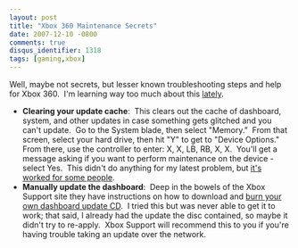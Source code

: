 ```yaml
---
layout: post
title: "Xbox 360 Maintenance Secrets"
date: 2007-12-10 -0800
comments: true
disqus_identifier: 1318
tags: [gaming,xbox]
---
```

Well, maybe not secrets, but lesser known troubleshooting steps and help
for Xbox 360.  I'm learning way too much about this
[lately](/archive/2007/12/10/xbox-live-drm-eating-my-lunch.aspx).

-   **Clearing your update cache**:  This clears out the cache of
    dashboard, system, and other updates in case something gets glitched
    and you can't update.  Go to the System blade, then select
    "Memory."  From that screen, select your hard drive, then hit "Y" to
    get to "Device Options."  From there, use the controller to enter:
    X, X, LB, RB, X, X.  You'll get a message asking if you want to
    perform maintenance on the device - select Yes.  This didn't do
    anything for my latest problem, but [it's worked for some
    people](http://gaming.hexus.net/content/item.php?item=5895).
-   **Manually update the dashboard**:  Deep in the bowels of the Xbox
    Support site they have instructions on how to download and [burn
    your own dashboard update
    CD](http://www.xbox.com/en-US/support/systemuse/xbox360/console/systemupdates.htm). 
    I tried this but was never able to get it to work; that said, I
    already had the update the disc contained, so maybe it didn't try to
    re-apply.  Xbox Support will recommend this to you if you're having
    trouble taking an update over the network.


